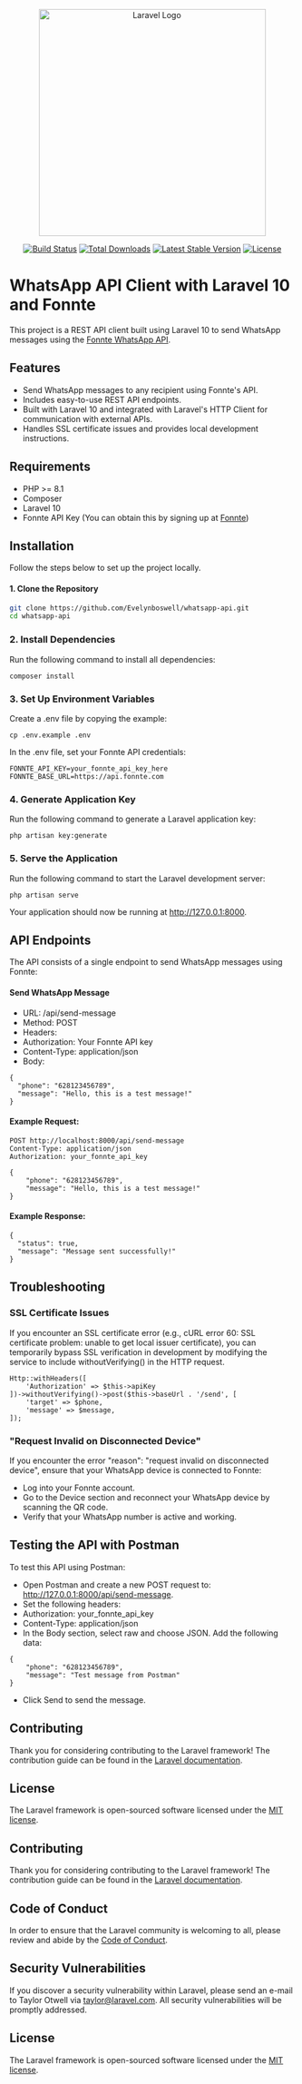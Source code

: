 <p align="center"><a href="https://laravel.com" target="_blank"><img src="https://raw.githubusercontent.com/laravel/art/master/logo-lockup/5%20SVG/2%20CMYK/1%20Full%20Color/laravel-logolockup-cmyk-red.svg" width="400" alt="Laravel Logo"></a></p>

<p align="center">
<a href="https://github.com/laravel/framework/actions"><img src="https://github.com/laravel/framework/workflows/tests/badge.svg" alt="Build Status"></a>
<a href="https://packagist.org/packages/laravel/framework"><img src="https://img.shields.io/packagist/dt/laravel/framework" alt="Total Downloads"></a>
<a href="https://packagist.org/packages/laravel/framework"><img src="https://img.shields.io/packagist/v/laravel/framework" alt="Latest Stable Version"></a>
<a href="https://packagist.org/packages/laravel/framework"><img src="https://img.shields.io/packagist/l/laravel/framework" alt="License"></a>
</p>


# WhatsApp API Client with Laravel 10 and Fonnte

This project is a REST API client built using Laravel 10 to send WhatsApp messages using the [Fonnte WhatsApp API](https://docs.fonnte.com/api-send-message/).




## Features

- Send WhatsApp messages to any recipient using Fonnte's API.
- Includes easy-to-use REST API endpoints.
- Built with Laravel 10 and integrated with Laravel's HTTP Client for communication with external APIs.
- Handles SSL certificate issues and provides local development instructions.


## Requirements
- PHP >= 8.1
- Composer
- Laravel 10
- Fonnte API Key (You can obtain this by signing up at [Fonnte](https://fonnte.com))
## Installation
Follow the steps below to set up the project locally.
#### 1. Clone the Repository

```bash
git clone https://github.com/Evelynboswell/whatsapp-api.git
cd whatsapp-api
```
### 2. Install Dependencies
Run the following command to install all dependencies:
```
composer install
```
### 3. Set Up Environment Variables
Create a .env file by copying the example:
```
cp .env.example .env
```
In the .env file, set your Fonnte API credentials:
```
FONNTE_API_KEY=your_fonnte_api_key_here
FONNTE_BASE_URL=https://api.fonnte.com
```
### 4. Generate Application Key
Run the following command to generate a Laravel application key:
```
php artisan key:generate
```
### 5. Serve the Application
Run the following command to start the Laravel development server:
```
php artisan serve
```
Your application should now be running at http://127.0.0.1:8000.
## API Endpoints
The API consists of a single endpoint to send WhatsApp messages using Fonnte:
#### Send WhatsApp Message
- URL: /api/send-message
- Method: POST
- Headers:
- Authorization: Your Fonnte API key
- Content-Type: application/json
- Body:
```
{
  "phone": "628123456789",
  "message": "Hello, this is a test message!"
}
```
#### Example Request:
```
POST http://localhost:8000/api/send-message
Content-Type: application/json
Authorization: your_fonnte_api_key

{
    "phone": "628123456789",
    "message": "Hello, this is a test message!"
}
```
#### Example Response:
```
{
  "status": true,
  "message": "Message sent successfully!"
}
```
## Troubleshooting

### SSL Certificate Issues
If you encounter an SSL certificate error (e.g., cURL error 60: SSL certificate problem: unable to get local issuer certificate), you can temporarily bypass SSL verification in development by modifying the service to include withoutVerifying() in the HTTP request.
```
Http::withHeaders([
    'Authorization' => $this->apiKey
])->withoutVerifying()->post($this->baseUrl . '/send', [
    'target' => $phone,
    'message' => $message,
]);
```

### "Request Invalid on Disconnected Device"
If you encounter the error "reason": "request invalid on disconnected device", ensure that your WhatsApp device is connected to Fonnte:

- Log into your Fonnte account.
- Go to the Device section and reconnect your WhatsApp device by scanning the QR code.
- Verify that your WhatsApp number is active and working.

## Testing the API with Postman
To test this API using Postman:
- Open Postman and create a new POST request to: http://127.0.0.1:8000/api/send-message.
- Set the following headers:
- Authorization: your_fonnte_api_key
- Content-Type: application/json
- In the Body section, select raw and choose JSON. Add the following data:
```
{
    "phone": "628123456789",
    "message": "Test message from Postman"
}
```
- Click Send to send the message.

## Contributing

Thank you for considering contributing to the Laravel framework! The contribution guide can be found in the [Laravel documentation](https://laravel.com/docs/contributions).



## License

The Laravel framework is open-sourced software licensed under the [MIT license](https://opensource.org/licenses/MIT).


## Contributing

Thank you for considering contributing to the Laravel framework! The contribution guide can be found in the [Laravel documentation](https://laravel.com/docs/contributions).

## Code of Conduct

In order to ensure that the Laravel community is welcoming to all, please review and abide by the [Code of Conduct](https://laravel.com/docs/contributions#code-of-conduct).

## Security Vulnerabilities

If you discover a security vulnerability within Laravel, please send an e-mail to Taylor Otwell via [taylor@laravel.com](mailto:taylor@laravel.com). All security vulnerabilities will be promptly addressed.

## License

The Laravel framework is open-sourced software licensed under the [MIT license](https://opensource.org/licenses/MIT).
